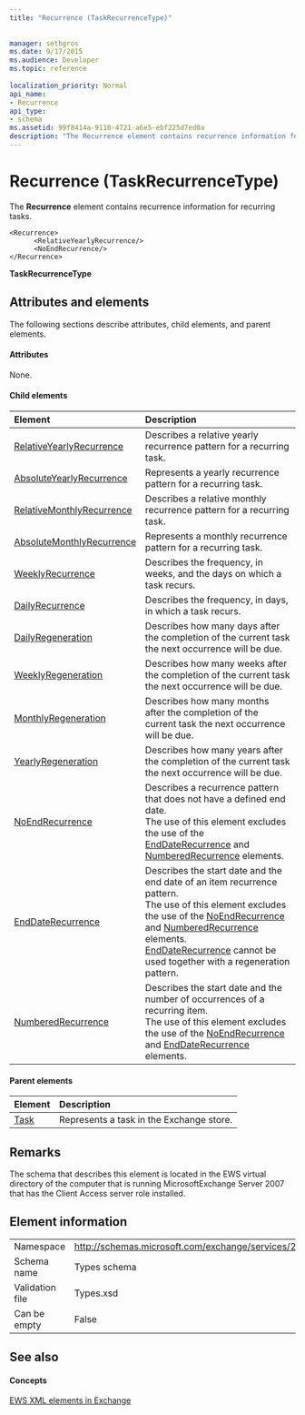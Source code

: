 ```yaml
---
title: "Recurrence (TaskRecurrenceType)"
 
 
manager: sethgros
ms.date: 9/17/2015
ms.audience: Developer
ms.topic: reference
 
localization_priority: Normal
api_name:
- Recurrence
api_type:
- schema
ms.assetid: 99f8414a-9110-4721-a6e5-ebf225d7ed0a
description: "The Recurrence element contains recurrence information for recurring tasks."
---
```


# Recurrence (TaskRecurrenceType)

The **Recurrence** element contains recurrence information for recurring tasks. 
  
```
<Recurrence>
      <RelativeYearlyRecurrence/>
      <NoEndRecurrence/>
</Recurrence>
```

 **TaskRecurrenceType**
## Attributes and elements

The following sections describe attributes, child elements, and parent elements.
  
#### Attributes

None.
  
#### Child elements

|**Element**|**Description**|
|:-----|:-----|
|[RelativeYearlyRecurrence](relativeyearlyrecurrence.md) <br/> |Describes a relative yearly recurrence pattern for a recurring task.  <br/> |
|[AbsoluteYearlyRecurrence](absoluteyearlyrecurrence.md) <br/> |Represents a yearly recurrence pattern for a recurring task.  <br/> |
|[RelativeMonthlyRecurrence](relativemonthlyrecurrence.md) <br/> |Describes a relative monthly recurrence pattern for a recurring task.  <br/> |
|[AbsoluteMonthlyRecurrence](absolutemonthlyrecurrence.md) <br/> |Represents a monthly recurrence pattern for a recurring task.  <br/> |
|[WeeklyRecurrence](weeklyrecurrence.md) <br/> |Describes the frequency, in weeks, and the days on which a task recurs.  <br/> |
|[DailyRecurrence](dailyrecurrence.md) <br/> |Describes the frequency, in days, in which a task recurs.  <br/> |
|[DailyRegeneration](dailyregeneration.md) <br/> |Describes how many days after the completion of the current task the next occurrence will be due.  <br/> |
|[WeeklyRegeneration](weeklyregeneration.md) <br/> |Describes how many weeks after the completion of the current task the next occurrence will be due.  <br/> |
|[MonthlyRegeneration](monthlyregeneration.md) <br/> |Describes how many months after the completion of the current task the next occurrence will be due.  <br/> |
|[YearlyRegeneration](yearlyregeneration.md) <br/> |Describes how many years after the completion of the current task the next occurrence will be due.  <br/> |
|[NoEndRecurrence](noendrecurrence.md) <br/> |Describes a recurrence pattern that does not have a defined end date.  <br/> The use of this element excludes the use of the [EndDateRecurrence](enddaterecurrence.md) and [NumberedRecurrence](numberedrecurrence.md) elements.  <br/> |
|[EndDateRecurrence](enddaterecurrence.md) <br/> |Describes the start date and the end date of an item recurrence pattern.  <br/> The use of this element excludes the use of the [NoEndRecurrence](noendrecurrence.md) and [NumberedRecurrence](numberedrecurrence.md) elements.  <br/> [EndDateRecurrence](enddaterecurrence.md) cannot be used together with a regeneration pattern.  <br/> |
|[NumberedRecurrence](numberedrecurrence.md) <br/> |Describes the start date and the number of occurrences of a recurring item.  <br/> The use of this element excludes the use of the [NoEndRecurrence](noendrecurrence.md) and [EndDateRecurrence](enddaterecurrence.md) elements.  <br/> |
   
#### Parent elements

|**Element**|**Description**|
|:-----|:-----|
|[Task](task.md) <br/> |Represents a task in the Exchange store.  <br/> |
   
## Remarks

The schema that describes this element is located in the EWS virtual directory of the computer that is running MicrosoftExchange Server 2007 that has the Client Access server role installed.
  
## Element information

|||
|:-----|:-----|
|Namespace  <br/> |http://schemas.microsoft.com/exchange/services/2006/types  <br/> |
|Schema name  <br/> |Types schema  <br/> |
|Validation file  <br/> |Types.xsd  <br/> |
|Can be empty  <br/> |False  <br/> |
   
## See also

#### Concepts

[EWS XML elements in Exchange](ews-xml-elements-in-exchange.md)

